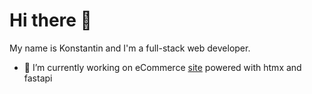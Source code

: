 
# Hi there 👋
My name is Konstantin and I'm a full-stack web developer.
- 🔭 I’m currently working on eCommerce [site](https://github.com/guff192/htmx-online-store) powered with htmx and fastapi

<!--
## Серёга, маркдаун это топ:
- Разные варианты форматирования из коробки
- Простой текст. Никакого Ворд, Эксель и прочего кала. По сути можно редактировать в любом текстовом редакторе
1. Взял и используешь
2. С любыми видами списков
3. Можно залить на гитхаб и быстро показать кому-то с сохранением всего форматирования. И оно здесь останется. Бесплатно. Даже можно сделать приватный репозиторий чисто для своих.

### А можно и таблицу вставить
|редактор |моя субъективная оценка|
|---|----|
|MS Word| 7|
|Obsidian| 9+|
|Apple Notes | 8 |
|Google keep| 8|
|блокнот и ручка | 7+ |


## My hard skills
- **Programming languages:**
  - Python3
  - Golang
  - JavaScript
- **Database engines:**
  - PostgreSQL
  - MySQL
  - SQLite3
  - MongoDB
- **Web frameworks:**
  - Django
  - Django Rest Framework
  - Gin Web Framework (Golang)
  - FastAPI
- **Frontend:**
  - HTML5
  - CSS3 (Flex, Grid, Adaptive)
  - Vue.js
  - Tilda
- **Deployment:**
  - Git
  - Docker
 - **System administration:** 
   - Linux
   - Vim
   - SSH

**guff192/guff192** is a ✨ _special_ ✨ repository because its `README.md` (this file) appears on your GitHub profile.

Here are some ideas to get you started:

- 🔭 I’m currently working on ...
- 🌱 I’m currently learning ...
- 👯 I’m looking to collaborate on ...
- 🤔 I’m looking for help with ...
- 💬 Ask me about ...
- 📫 How to reach me: ...
- 😄 Pronouns: ...
- ⚡ Fun fact: ...
-->
